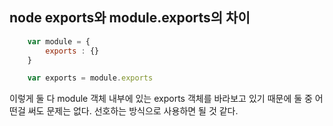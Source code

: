 ## node exports와 module.exports의 차이

```javascript
	var module = {
		exports : {}
	}

	var exports = module.exports
```

이렇게 둘 다 module 객체 내부에 있는 exports 객체를 바라보고 있기 때문에 둘 중 어떤걸 써도 문제는 없다. 선호하는 방식으로 사용하면 될 것 같다.
